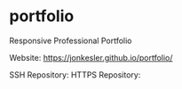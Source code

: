 # portfolio
Responsive Professional Portfolio


Website: https://jonkesler.github.io/portfolio/

SSH Repository: 
HTTPS Repository: 
